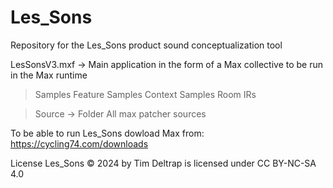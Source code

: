 # Les_Sons
Repository for the Les_Sons product sound conceptualization tool

LesSonsV3.mxf -> Main application in the form of a Max collective to be run in the Max runtime
>Samples
  >Feature Samples
  >Context Samples
  >Room IRs
  
>Source -> Folder All max patcher sources 

To be able to run Les_Sons dowload Max from:
https://cycling74.com/downloads

License
Les_Sons © 2024 by Tim Deltrap is licensed under CC BY-NC-SA 4.0 
